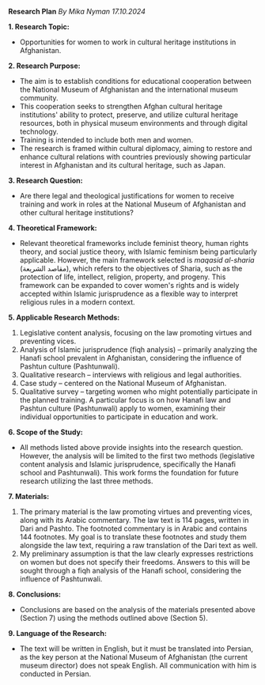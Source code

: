 **Research Plan**
*By Mika Nyman*
*17.10.2024*

**1. Research Topic:**

- Opportunities for women to work in cultural heritage institutions in Afghanistan.

**2. Research Purpose:**

- The aim is to establish conditions for educational cooperation between the National Museum of Afghanistan and the international museum community.
- This cooperation seeks to strengthen Afghan cultural heritage institutions' ability to protect, preserve, and utilize cultural heritage resources, both in physical museum environments and through digital technology.
- Training is intended to include both men and women.
- The research is framed within cultural diplomacy, aiming to restore and enhance cultural relations with countries previously showing particular interest in Afghanistan and its cultural heritage, such as Japan.

**3. Research Question:**

- Are there legal and theological justifications for women to receive training and work in roles at the National Museum of Afghanistan and other cultural heritage institutions?

**4. Theoretical Framework:**

- Relevant theoretical frameworks include feminist theory, human rights theory, and social justice theory, with Islamic feminism being particularly applicable. However, the main framework selected is *maqasid al-sharia* (مقاصد الشريعة), which refers to the objectives of Sharia, such as the protection of life, intellect, religion, property, and progeny. This framework can be expanded to cover women's rights and is widely accepted within Islamic jurisprudence as a flexible way to interpret religious rules in a modern context.

**5. Applicable Research Methods:**

1. Legislative content analysis, focusing on the law promoting virtues and preventing vices.
2. Analysis of Islamic jurisprudence (fiqh analysis) – primarily analyzing the Hanafi school prevalent in Afghanistan, considering the influence of Pashtun culture (Pashtunwali).
3. Qualitative research – interviews with religious and legal authorities.
4. Case study – centered on the National Museum of Afghanistan.
5. Qualitative survey – targeting women who might potentially participate in the planned training. A particular focus is on how Hanafi law and Pashtun culture (Pashtunwali) apply to women, examining their individual opportunities to participate in education and work.

**6. Scope of the Study:**

- All methods listed above provide insights into the research question. However, the analysis will be limited to the first two methods (legislative content analysis and Islamic jurisprudence, specifically the Hanafi school and Pashtunwali). This work forms the foundation for future research utilizing the last three methods.

**7. Materials:**

1. The primary material is the law promoting virtues and preventing vices, along with its Arabic commentary. The law text is 114 pages, written in Dari and Pashto. The footnoted commentary is in Arabic and contains 144 footnotes. My goal is to translate these footnotes and study them alongside the law text, requiring a raw translation of the Dari text as well.
2. My preliminary assumption is that the law clearly expresses restrictions on women but does not specify their freedoms. Answers to this will be sought through a fiqh analysis of the Hanafi school, considering the influence of Pashtunwali.

**8. Conclusions:**

- Conclusions are based on the analysis of the materials presented above (Section 7) using the methods outlined above (Section 5).

**9. Language of the Research:**

- The text will be written in English, but it must be translated into Persian, as the key person at the National Museum of Afghanistan (the current museum director) does not speak English. All communication with him is conducted in Persian.